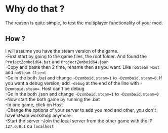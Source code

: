# Why do that ?
The reason is quite simple, to test the multiplayer functionality of your mod.

## How ?
I will assume you have the steam version of the game.  
-First start by going to the game files, the root folder. And found the `ProjectZomboid64.bat` and `ProjectZomboid64.json`  
-Copy and paste then 2 time, rename then as you want. Like `noSteam Host` and `noSteam Client`  
-Go in the both .bat and change `-Dzomboid.steam=1` to `-Dzomboid.steam=0`. If you want a debug version, add `-debug` at the end of the line with `-Dzomboid.steam=`. Host can't be debug  
-Go in the both .json and change `-Dzomboid.steam=1` to `-Dzomboid.steam=0`  
-Now start the both game by running the .bat  
-In one game, click on Host  
-Change the options of your server to add you mod and other, you don't have steam workshop anymore  
-Start the server
-Join the local server from the other game with the IP `127.0.0.1` ou `localhost`
